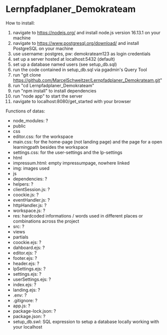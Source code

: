 # Lernpfadplaner_Demokrateam

How to install:

1. navigate to https://nodejs.org/ and install node.js version 16.13.1 on your machine
2. navigate to https://www.postgresql.org/download/ and install PostgreSQL on your machine
3. use username: postgres, pw: demokrateam123 as login credentials
4. set up a server hosted at localhost:5432 (default)
5. set up a database named users (see setup_db.sql)
6. run the code contained in setup_db.sql via pgadmin's Query Tool
7. run "git clone https://github.com/MarcelSchweitzer/Lernpfadplaner_Demokrateam.git"
8. run "cd Lernpfadplaner_Demokrateam"
9. run "npm install" to install dependencies
10. run "node app" to start the server
11. navigate to localhost:8080/get_started with your browser

Functions of datas:

- node_modules: ?
- public
- css
- editor.css: for the workspace
- main.css: for the home-page (not landing page) and the page for a open learningpath besides the workspace
- settings.css: for the user-settings and the lp-settings
- html
- impressum.html: empty impressumpage, nowhere linked
- img: images used
- js
- dependencies: ?
- helpers: ?
- clientSession.js: ?
- coockie.js: ?
- eventHandler.js: ?
- httpHandler.js: ?
- workspace.js: ?
- res: hardcoded informations / words used in different places or combinations across the project
- src: ?
- views
- partials
- coockie.ejs: ?
- dahboard.ejs: ?
- editor.ejs: ?
- footer.ejs: ?
- header.ejs: ?
- lpSettings.ejs: ?
- settings.ejs: ?
- userSettings.ejs: ?
- index.ejs: ?
- landing.ejs: ?
- .env: ?
- .gitignore: ?
- app.js: ?
- package-lock.json: ?
- package.json: ?
- setup_db.swl: SQL expression to setup a database locally working with your localhost
